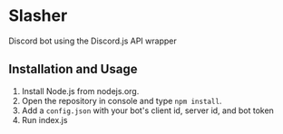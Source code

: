 # Slasher
Discord bot using the Discord.js API wrapper

## Installation and Usage
1. Install Node.js from nodejs.org.
2. Open the repository in console and type `npm install`.
3. Add a `config.json` with your bot's client id, server id, and bot token
4. Run index.js
